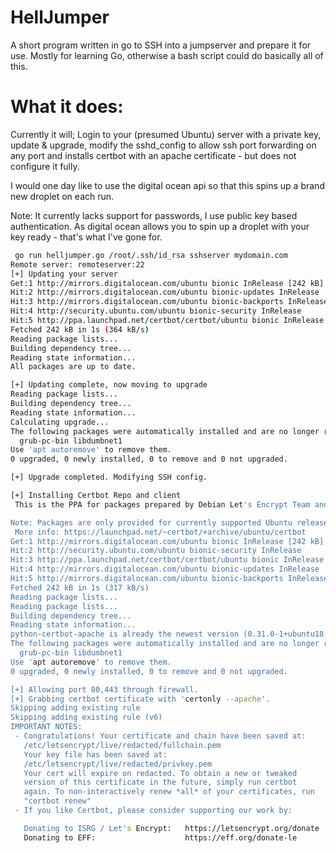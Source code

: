 # HellJumper
A short program written in go to SSH into a jumpserver and prepare it for use. Mostly for learning Go, otherwise a bash script could do basically all of this.

# What it does:
Currently it will; Login to your (presumed Ubuntu) server with a private key, update & upgrade, modify the sshd_config to allow ssh port forwarding on any port and installs certbot with an apache certificate - but does not configure it fully.

I would one day like to use the digital ocean api so that this spins up a brand new droplet on each run.

Note:
It currently lacks support for passwords, I use public key based authentication. As digital ocean allows you to spin up a droplet with your key ready - that's what I've gone for. 

```sh
 go run helljumper.go /root/.ssh/id_rsa sshserver mydomain.com
Remote server: remoteserver:22
[+] Updating your server
Get:1 http://mirrors.digitalocean.com/ubuntu bionic InRelease [242 kB]
Hit:2 http://mirrors.digitalocean.com/ubuntu bionic-updates InRelease
Hit:3 http://mirrors.digitalocean.com/ubuntu bionic-backports InRelease
Hit:4 http://security.ubuntu.com/ubuntu bionic-security InRelease
Hit:5 http://ppa.launchpad.net/certbot/certbot/ubuntu bionic InRelease
Fetched 242 kB in 1s (364 kB/s)
Reading package lists...
Building dependency tree...
Reading state information...
All packages are up to date.

[+] Updating complete, now moving to upgrade
Reading package lists...
Building dependency tree...
Reading state information...
Calculating upgrade...
The following packages were automatically installed and are no longer required:
  grub-pc-bin libdumbnet1
Use 'apt autoremove' to remove them.
0 upgraded, 0 newly installed, 0 to remove and 0 not upgraded.

[+] Upgrade completed. Modifying SSH config.

[+] Installing Certbot Repo and client
 This is the PPA for packages prepared by Debian Let's Encrypt Team and backported for Ubuntu.

Note: Packages are only provided for currently supported Ubuntu releases.
 More info: https://launchpad.net/~certbot/+archive/ubuntu/certbot
Get:1 http://mirrors.digitalocean.com/ubuntu bionic InRelease [242 kB]
Hit:2 http://security.ubuntu.com/ubuntu bionic-security InRelease
Hit:3 http://ppa.launchpad.net/certbot/certbot/ubuntu bionic InRelease
Hit:4 http://mirrors.digitalocean.com/ubuntu bionic-updates InRelease
Hit:5 http://mirrors.digitalocean.com/ubuntu bionic-backports InRelease
Fetched 242 kB in 1s (317 kB/s)
Reading package lists...
Reading package lists...
Building dependency tree...
Reading state information...
python-certbot-apache is already the newest version (0.31.0-1+ubuntu18.04.1+certbot+1).
The following packages were automatically installed and are no longer required:
  grub-pc-bin libdumbnet1
Use 'apt autoremove' to remove them.
0 upgraded, 0 newly installed, 0 to remove and 0 not upgraded.

[+] Allowing port 80,443 through firewall.
[+] Grabbing certbot certificate with 'certonly --apache'.
Skipping adding existing rule
Skipping adding existing rule (v6)
IMPORTANT NOTES:
 - Congratulations! Your certificate and chain have been saved at:
   /etc/letsencrypt/live/redacted/fullchain.pem
   Your key file has been saved at:
   /etc/letsencrypt/live/redacted/privkey.pem
   Your cert will expire on redacted. To obtain a new or tweaked
   version of this certificate in the future, simply run certbot
   again. To non-interactively renew *all* of your certificates, run
   "certbot renew"
 - If you like Certbot, please consider supporting our work by:

   Donating to ISRG / Let's Encrypt:   https://letsencrypt.org/donate
   Donating to EFF:                    https://eff.org/donate-le

```
